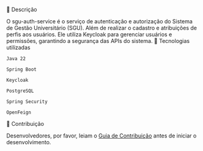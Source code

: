 📌 Descrição

O sgu-auth-service é o serviço de autenticação e autorização do Sistema de Gestão Universitário (SGU). Além de realizar o cadastro e atribuições de perfis aos usuários. Ele utiliza Keycloak para gerenciar usuários e permissões, garantindo a segurança das APIs do sistema.
🚀 Tecnologias utilizadas

    Java 22

    Spring Boot

    Keycloak

    PostgreSQL

    Spring Security

    OpenFeign

📌 Contribuição

Desenvolvedores, por favor, leiam o [Guia de Contribuição](./CONTRIBUTING.md) antes de iniciar o desenvolvimento.
